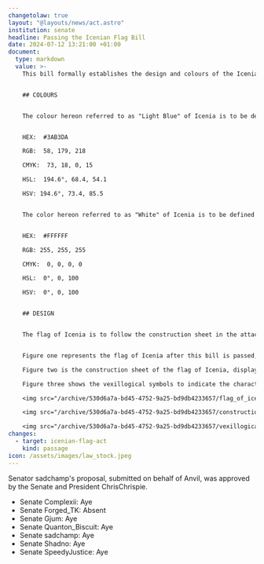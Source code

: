 ```yaml
---
changetolaw: true
layout: "@layouts/news/act.astro"
institution: senate
headline: Passing the Icenian Flag Bill
date: 2024-07-12 13:21:00 +01:00
document:
  type: markdown
  value: >-
    This bill formally establishes the design and colours of the Icenian flag.


    ## COLOURS


    The colour hereon referred to as "Light Blue" of Icenia is to be defined as twenty-two point seven percent red, seventy point two percent green, and eighty-five point five percent blue, represented by the following common values:


    HEX:  #3AB3DA  

    RGB:  58, 179, 218  

    CMYK:  73, 18, 0, 15  

    HSL:  194.6°, 68.4, 54.1  

    HSV: 194.6°, 73.4, 85.5  


    The color hereon referred to as "White" of Icenia is to be defined as one hundred percent red, one hundred percent green, and one hundred percent blue, represented by the following common values:


    HEX:  #FFFFFF  

    RGB: 255, 255, 255  

    CMYK:  0, 0, 0, 0  

    HSL:  0°, 0, 100  

    HSV:  0°, 0, 100  


    ## DESIGN


    The flag of Icenia is to follow the construction sheet in the attached image and flown vertically by rotating ninety degrees clockwise.


    Figure one represents the flag of Icenia after this bill is passed, it is a two-to-one ratio white field with a light blue dot one quarter of the height of the flag.

    Figure two is the construction sheet of the flag of Icenia, displaying all of the required information to recreate it.

    Figure three shows the vexillogical symbols to indicate the characteristics of the flag of Icenia, from left to right; this is the observe side of the flag, the flag's reverse side is identical to its observe side, and the flag's vertical state is a rotation of the orignal.

    <img src="/archive/530d6a7a-bd45-4752-9a25-bd9db4233657/flag_of_icenia.png" alt="Flag of Icenia" style="max-width: 100%; border: 1px solid #000;"/>

    <img src="/archive/530d6a7a-bd45-4752-9a25-bd9db4233657/construction_sheet.png" alt="Construction Sheet" style="max-width: 100%;"/>

    <img src="/archive/530d6a7a-bd45-4752-9a25-bd9db4233657/vexillogical_vertical_rotation.png" alt="Vertical Rotation" style="max-width: 100%;"/>
changes:
  - target: icenian-flag-act
    kind: passage
icon: /assets/images/law_stock.jpeg
---
```

Senator sadchamp's proposal, submitted on behalf of Anvil, was approved by the Senate and President ChrisChrispie.<!--more-->

- Senate Complexii: Aye
- Senate Forged_TK: Absent
- Senate Gjum: Aye
- Senate Quanton_Biscuit: Aye
- Senate sadchamp: Aye
- Senate Shadno: Aye
- Senate SpeedyJustice: Aye
